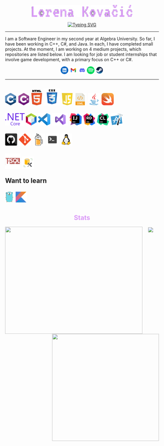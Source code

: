 
<div class="header">
<p align="center">
  <a href="https://github.com/Tiitmouse">
    <img src="materials/lk.png" alt="Lorena Kovacic" />
</a>
</p>
<p align="center">
<a href="https://git.io/typing-svg"><img src="https://readme-typing-svg.demolab.com?font=VT323&size=30&pause=1000&color=D898F7&center=true&random=false&width=435&lines=Hola :3;Student+at+Algera+university;Studying+software+engineering;Interested in game development" alt="Typing SVG" /></a>
</p>
</div>

---

<div class="aboutMe">
<p>
I am a Software Engineer in my second year at Algebra University. So far, I have been working in C++, C#, and Java. In each, I have completed small projects. At the moment, I am working on 4 medium projects, which repositories are listed below. I am looking for job or student internships that involve game development, with a primary focus on C++ or C#. 
</p>
<p align="center">
<a href="https://www.linkedin.com/in/lorena-kova%C4%8Di%C4%87/"><img title="Linkedin" height="25" src="materials/linkedin.svg"></a>
<a href="mailto:lkovac4@algebra.hr"><img title="Mail" height="25" src="materials/mail.svg"></a>
<a href=""><img title="Discord" height="25" src="materials/discord.svg"></a>
<a href="https://open.spotify.com/user/qrrnk4smcl81se6vsuepljiar?si=388a94be0e734741"><img title="Spotify" height="25" src="materials/spotify.svg"></a>
<a href="https://steamcommunity.com/profiles/76561198799326612/"><img title="Steam" height="25" src="materials/steam.svg"></a>
</p>
</div>

---

<div class="whatIuse">
<h2>
  <p> 
  <a><img title="C++" height="40" src="materials/cpp.svg"></a>
  <a><img title="C#" height="40" src="materials/cSharp.svg"></a>
  <a><img title="HTML5" height="50" src="materials/html5.svg"></a>
  <a><img title="CSS" height="55" src="materials/css.svg"></a>
  <a><img title="Javascript" height="40" src="materials/js.svg"></a>
  <a><img title="xml" height="40" src="materials/xml.svg"></a>
  <a><img title="Java" height="40" src="materials/java-original.svg"></a>
  <a><img title="swift" height="40" src="materials/swift.svg"></a>
  </p>

  <p>
<a><img title=".NetCore" height="40" src="materials/dotnetcore.svg"></a>
<a><img title="netbeans" height="40" src="materials/netbeans.png"></a>
<a><img title="Visual Studio Code" height="40" src="materials/vscode.png"></a>
<a><img title="Microsoft Visual Studio" height="40" src="materials/visualstudio.png"></a>
<a><img title="InteliJ" height="40" src="materials/intellij.svg"></a>
<a><img title="Rider" height="40" src="materials/rider.png"></a>
<a><img title="CLion" height="40" src="materials/clion.svg"></a>
<a><img title="xcode" height="40" src="materials/xcode.png"></a>
  </p>

  <p>
<a><img title="GitHub" height="40" src="materials/github.svg"></a>
<a><img title="Git" height="40" src="materials/git-original.svg"></a>
<a><img title="homebrew" height="40" src="materials/homebrew.svg"></a>
<a><img title="terminal" height="40" src="materials/terminal.svg"></a>
<a><img title="linux" height="40" src="materials/linux.svg"></a>
  </p>

  <p>
  <a><img title="tSQL" height="50" src="materials/tsql.png"></a>
    <a><img title="ssms" height="40" src="materials/ssms.png"></a>

  <p>Want to learn</p>
  <p>
<a><img title="GO" height="40" src="materials/go.svg"></a>
<a><img title="Kotlin" height="40" src="materials/kotlin.svg"></a>
</p>
</h2>
</div>

<div>

</div>

<div class="stats">
<h2 align="Center" style="color:#da99f7") > Stats </h2>
  <div align=left>
      <a href="https://github.com/Tiitmouse/">
        <img height=350 width=450 align="left" src="https://github-readme-stats.vercel.app/api?username=Tiitmouse&theme=material-palenight&show_icons=true&hide_border=true&count_private=true" />
      </a>
  </div>
  <div align=right>
      <a href="https://github.com/Tiitmouse/">
        <img height=350 width=350 align="right" src="https://github-readme-stats.vercel.app/api/top-langs/?username=Tiitmouse&theme=material-palenight&show_icons=true&hide_border=true&layout=compact" />
      </a>
  </div>
  <div align=center>
      <a href="https://github.com/Tiitmouse/">
        <img height=200 align="center" src="https://github-readme-streak-stats.herokuapp.com/?user=Tiitmouse&theme=material-palenight&hide_border=true" />
  </div>
</div>

<!-- <p>









</p> -->

<!--
**Tiitmouse/Tiitmouse** is a ✨ _special_ ✨ repository because its `README.md` (this file) appears on your GitHub profile.

